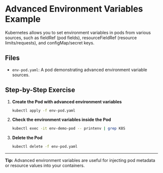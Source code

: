 # Advanced Environment Variables Example
Kubernetes allows you to set environment variables in pods from various sources, such as fieldRef (pod fields), resourceFieldRef (resource limits/requests), and configMap/secret keys.

## Files
- `env-pod.yaml`: A pod demonstrating advanced environment variable sources.

## Step-by-Step Exercise
1. **Create the Pod with advanced environment variables**
   ```sh
   kubectl apply -f env-pod.yaml
   ```
2. **Check the environment variables inside the Pod**
   ```sh
   kubectl exec -it env-demo-pod -- printenv | grep K8S
   ```
3. **Delete the Pod**
   ```sh
   kubectl delete -f env-pod.yaml
   ```

---

**Tip:** Advanced environment variables are useful for injecting pod metadata or resource values into your containers.

